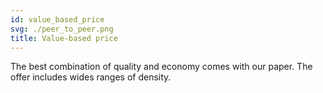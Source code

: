 ```yaml
---
id: value_based_price
svg: ./peer_to_peer.png
title: Value-based price
---
```


The best combination of quality and economy comes with our paper. The offer includes wides ranges of density.
